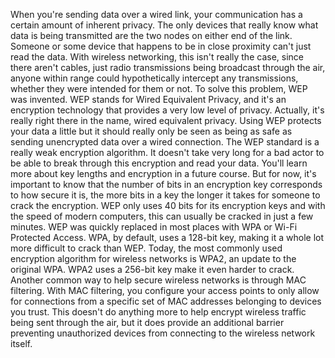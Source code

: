 When you're sending data over a wired link, your communication has a certain amount of inherent privacy. The only devices that really know what data is being transmitted are the two nodes on either end of the link. Someone or some device that happens to be in close proximity can't just read the data. With wireless networking, this isn't really the case, since there aren't cables, just radio transmissions being broadcast through the air, anyone within range could hypothetically intercept any transmissions, whether they were intended for them or not. To solve this problem, WEP was invented. WEP stands for Wired Equivalent Privacy, and it's an encryption technology that provides a very low level of privacy. Actually, it's really right there in the name, wired equivalent privacy. Using WEP protects your data a little but it should really only be seen as being as safe as sending unencrypted data over a wired connection. The WEP standard is a really weak encryption algorithm. It doesn't take very long for a bad actor to be able to break through this encryption and read your data. You'll learn more about key lengths and encryption in a future course. But for now, it's important to know that the number of bits in an encryption key corresponds to how secure it is, the more bits in a key the longer it takes for someone to crack the encryption. WEP only uses 40 bits for its encryption keys and with the speed of modern computers, this can usually be cracked in just a few minutes. WEP was quickly replaced in most places with WPA or Wi-Fi Protected Access. WPA, by default, uses a 128-bit key, making it a whole lot more difficult to crack than WEP. Today, the most commonly used encryption algorithm for wireless networks is WPA2, an update to the original WPA. WPA2 uses a 256-bit key make it even harder to crack. Another common way to help secure wireless networks is through MAC filtering. With MAC filtering, you configure your access points to only allow for connections from a specific set of MAC addresses belonging to devices you trust. This doesn't do anything more to help encrypt wireless traffic being sent through the air, but it does provide an additional barrier preventing unauthorized devices from connecting to the wireless network itself.
